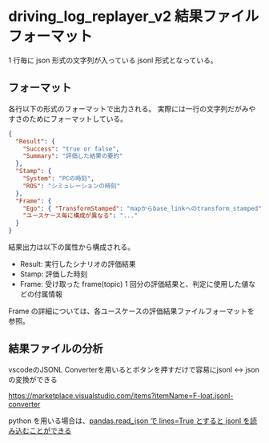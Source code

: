 # driving_log_replayer_v2 結果ファイルフォーマット

1 行毎に json 形式の文字列が入っている jsonl 形式となっている。

## フォーマット

各行以下の形式のフォーマットで出力される。
実際には一行の文字列だがみやすさのためにフォーマットしている。

```json
{
  "Result": {
    "Success": "true or false",
    "Summary": "評価した結果の要約"
  },
  "Stamp": {
    "System": "PCの時刻",
    "ROS": "シミュレーションの時刻"
  },
  "Frame": {
    "Ego": { "TransformStamped": "mapからbase_linkへのtransform_stamped" },
    "ユースケース毎に構成が異なる": "..."
  }
}
```

結果出力は以下の属性から構成される。

- Result: 実行したシナリオの評価結果
- Stamp: 評価した時刻
- Frame: 受け取った frame(topic) 1 回分の評価結果と、判定に使用した値などの付属情報

Frame の詳細については、各ユースケースの評価結果ファイルフォーマットを参照。

## 結果ファイルの分析

vscodeのJSONL Converterを用いるとボタンを押すだけで容易にjsonl <-> jsonの変換ができる

<https://marketplace.visualstudio.com/items?itemName=F-loat.jsonl-converter>

python を用いる場合は、[pandas.read_json で lines=True とすると jsonl を読み込むことができる](https://pandas.pydata.org/docs/reference/api/pandas.read_json.html)
